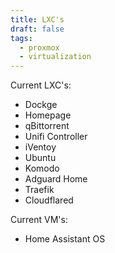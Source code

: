 ```yaml
---
title: LXC's
draft: false
tags:
  - proxmox
  - virtualization
---
```


Current LXC's:
- Dockge
- Homepage
- qBittorrent
- Unifi Controller
- iVentoy
- Ubuntu
- Komodo
- Adguard Home
- Traefik
- Cloudflared

Current VM's:
- Home Assistant OS
